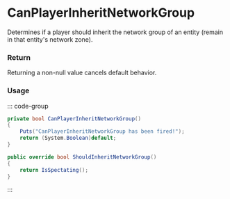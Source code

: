 # CanPlayerInheritNetworkGroup
<Badge type="info" text="Global"/><Badge type="danger" text="Carbon Compatible"/>
Determines if a player should inherit the network group of an entity (remain in that entity's network zone).

### Return
Returning a non-null value cancels default behavior.

### Usage
::: code-group
```csharp [Example]
private bool CanPlayerInheritNetworkGroup()
{
	Puts("CanPlayerInheritNetworkGroup has been fired!");
	return (System.Boolean)default;
}
```
```csharp [Source — Assembly-CSharp @ BasePlayer]
public override bool ShouldInheritNetworkGroup()
{
	return IsSpectating();
}

```
:::

